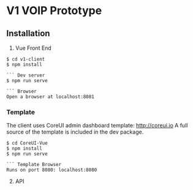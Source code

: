 # V1 VOIP Prototype

## Installation 

1. Vue Front End

``` To install the front end web application: 
$ cd v1-client
$ npm install

``` Dev server
$ npm run serve

``` Browser
Open a browser at localhost:8081

```

### Template

The client uses CoreUI admin dashboard template: http://coreui.io
A full source of the template is included in the dev package.

``` Open template
$ cd CoreUI-Vue
$ npm install
$ npm run serve

``` Template Browser
Runs on port 8080: localhost:8080

```

2. API

